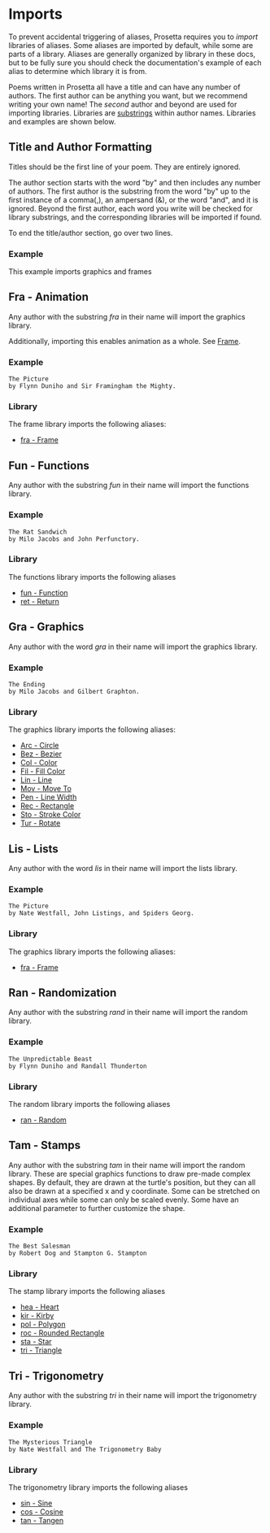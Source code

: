 # Imports

To prevent accidental triggering of aliases, Prosetta requires you to _import_ libraries of aliases. Some aliases are imported by default, while some are parts of a library. Aliases are generally organized by library in these docs, but to be fully sure you should check the documentation's example of each alias to determine which library it is from.

Poems written in Prosetta all have a title and can have any number of authors. The first author can be anything you want, but we recommend writing your own name! The _second_ author and beyond are used for importing libraries. Libraries are [substrings](Glossary.md#substring-matching) within author names. Libraries and examples are shown below.

## Title and Author Formatting
Titles should be the first line of your poem. They are entirely ignored.

The author section starts with the word "by" and then includes any number of authors. The first author is the substring from the word "by" up to the first instance of a comma(,), an ampersand (&), or the word "and", and it is ignored. Beyond the first author, each word you write will be checked for library substrings, and the corresponding libraries will be imported if found.

To end the title/author section, go over two lines.

### Example
This example imports graphics and frames
<editor :code='`
My Poem
by Milo Jacobs, John Graphton, and Alice Framingham.
\t
was frame ide fra 5!
whi mor frame 20!
was frame sub frame 20...
tur ide tim frame frame. 2!
rec tim frame frame!
`' 
:code-wordier=null
output-method='canvas'></editor>

## Fra - Animation
Any author with the substring _fra_ in their name will import the graphics library.

Additionally, importing this enables animation as a whole. See [Frame](Frame.md).

### Example
```
The Picture
by Flynn Duniho and Sir Framingham the Mighty.
```

### Library
The frame library imports the following aliases:
- [fra - Frame](Frame.md)



## Fun - Functions
Any author with the substring _fun_ in their name will import the functions library.

### Example
```
The Rat Sandwich
by Milo Jacobs and John Perfunctory.
```

### Library
The functions library imports the following aliases
- [fun - Function](Function.md)
- [ret - Return](Return.md)



## Gra - Graphics
Any author with the word _gra_ in their name will import the graphics library.

### Example
```
The Ending
by Milo Jacobs and Gilbert Graphton.
```

### Library
The graphics library imports the following aliases:
- [Arc - Circle](Circle.md)
- [Bez - Bezier](Bezier.md)
- [Col - Color](Color.md)
- [Fil - Fill Color](Fill.md)
- [Lin - Line](Line.md)
- [Mov - Move To](MoveTo.md)
- [Pen - Line Width](LineWidth.md)
- [Rec - Rectangle](Rectangle.md)
- [Sto - Stroke Color](Stroke.md)
- [Tur - Rotate](Rotate.md)




## Lis - Lists
Any author with the word _lis_ in their name will import the lists library.

### Example
```
The Picture
by Nate Westfall, John Listings, and Spiders Georg.
```

### Library
The graphics library imports the following aliases:
- [fra - Frame](Frame.md)



## Ran - Randomization
Any author with the substring _rand_ in their name will import the random library.

### Example
```
The Unpredictable Beast
by Flynn Duniho and Randall Thunderton
```

### Library
The random library imports the following aliases
- [ran - Random](Random.md)



## Tam - Stamps
Any author with the substring _tam_ in their name will import the random library. These are special graphics functions to draw pre-made complex shapes. By default, they are drawn at the turtle's position, but they can all also be drawn at a specified x and y coordinate. Some can be stretched on individual axes while some can only be scaled evenly. Some have an additional parameter to further customize the shape.

### Example
```
The Best Salesman
by Robert Dog and Stampton G. Stampton
```

### Library
The stamp library imports the following aliases
- [hea - Heart](Heart.md)
- [kir - Kirby](Kirby.md)
- [pol - Polygon](Polygon.md)
- [roc - Rounded Rectangle](RoundedRectangle.md)
- [sta - Star](Star.md)
- [tri - Triangle](Triangle.md)


## Tri - Trigonometry
Any author with the substring _tri_ in their name will import the trigonometry library.

### Example
```
The Mysterious Triangle
by Nate Westfall and The Trigonometry Baby
```

### Library
The trigonometry library imports the following aliases
- [sin - Sine](Sine.md)
- [cos - Cosine](Cosine.md)
- [tan - Tangen](Tangent.md)